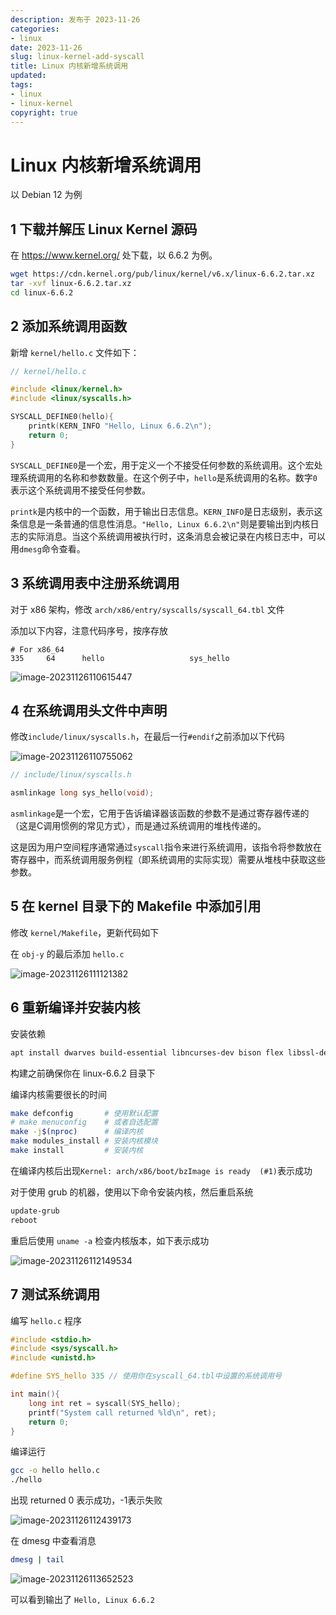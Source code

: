 ```yaml
---
description: 发布于 2023-11-26
categories:
- linux
date: 2023-11-26
slug: linux-kernel-add-syscall
title: Linux 内核新增系统调用
updated: 
tags:
- linux
- linux-kernel
copyright: true
---
```


# Linux 内核新增系统调用

以 Debian 12 为例

## 1 下载并解压 Linux Kernel 源码

在 https://www.kernel.org/ 处下载，以 6.6.2 为例。

```bash
wget https://cdn.kernel.org/pub/linux/kernel/v6.x/linux-6.6.2.tar.xz
tar -xvf linux-6.6.2.tar.xz
cd linux-6.6.2
```

## 2 添加系统调用函数

新增 `kernel/hello.c` 文件如下：

```c
// kernel/hello.c

#include <linux/kernel.h>
#include <linux/syscalls.h>

SYSCALL_DEFINE0(hello){
    printk(KERN_INFO "Hello, Linux 6.6.2\n");
    return 0;
}
```

`SYSCALL_DEFINE0`是一个宏，用于定义一个不接受任何参数的系统调用。这个宏处理系统调用的名称和参数数量。在这个例子中，`hello`是系统调用的名称。数字`0`表示这个系统调用不接受任何参数。

`printk`是内核中的一个函数，用于输出日志信息。`KERN_INFO`是日志级别，表示这条信息是一条普通的信息性消息。`"Hello, Linux 6.6.2\n"`则是要输出到内核日志的实际消息。当这个系统调用被执行时，这条消息会被记录在内核日志中，可以用`dmesg`命令查看。

## 3 系统调用表中注册系统调用

对于 x86 架构，修改 `arch/x86/entry/syscalls/syscall_64.tbl` 文件

添加以下内容，注意代码序号，按序存放

```
# For x86_64
335     64      hello                   sys_hello
```

![image-20231126110615447](https://media.opennet.top/i/2023/11/26/i9g99w-0.png)

## 4 在系统调用头文件中声明

修改`include/linux/syscalls.h`，在最后一行`#endif`之前添加以下代码

![image-20231126110755062](https://media.opennet.top/i/2023/11/26/iaiv33-0.png)

```c
// include/linux/syscalls.h

asmlinkage long sys_hello(void);
```

`asmlinkage`是一个宏，它用于告诉编译器该函数的参数不是通过寄存器传递的（这是C调用惯例的常见方式），而是通过系统调用的堆栈传递的。

这是因为用户空间程序通常通过`syscall`指令来进行系统调用，该指令将参数放在寄存器中，而系统调用服务例程（即系统调用的实际实现）需要从堆栈中获取这些参数。

## 5 在 kernel 目录下的 Makefile 中添加引用

修改 `kernel/Makefile`，更新代码如下

在 `obj-y` 的最后添加 `hello.c`

![image-20231126111121382](https://media.opennet.top/i/2023/11/26/icgz28-0.png)

## 6 重新编译并安装内核

安装依赖

```bash
apt install dwarves build-essential libncurses-dev bison flex libssl-dev libelf-dev bc
```

构建之前确保你在 linux-6.6.2 目录下

编译内核需要很长的时间

```bash
make defconfig       # 使用默认配置
# make menuconfig    # 或者自选配置
make -j$(nproc)      # 编译内核
make modules_install # 安装内核模块
make install         # 安装内核
```

在编译内核后出现`Kernel: arch/x86/boot/bzImage is ready  (#1)`表示成功

对于使用 grub 的机器，使用以下命令安装内核，然后重启系统

```bash
update-grub
reboot
```

重启后使用 `uname -a` 检查内核版本，如下表示成功

![image-20231126112149534](https://media.opennet.top/i/2023/11/26/iitla4-0.png)

## 7 测试系统调用

编写 `hello.c` 程序

```c
#include <stdio.h>
#include <sys/syscall.h>
#include <unistd.h>

#define SYS_hello 335 // 使用你在syscall_64.tbl中设置的系统调用号

int main(){
    long int ret = syscall(SYS_hello);
    printf("System call returned %ld\n", ret);
    return 0;
}
```

编译运行

```bash
gcc -o hello hello.c
./hello
```

出现 returned 0 表示成功，-1表示失败

![image-20231126112439173](https://media.opennet.top/i/2023/11/26/ikayjm-0.png)

在 dmesg 中查看消息

```bash
dmesg | tail
```

![image-20231126113652523](https://media.opennet.top/i/2023/11/26/irs8bj-0.png)

可以看到输出了 `Hello, Linux 6.6.2`
